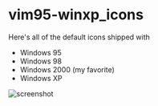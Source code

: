 # vim95-winxp_icons

Here's all of the default icons shipped with
- Windows 95
- Windows 98
- Windows 2000 (my favorite)
- Windows XP

![screenshot](http://orig11.deviantart.net/6567/f/2016/069/d/f/win95__win98__win2k__winxp_default_icons_by_trapd00r-d9ukk4h.png)
